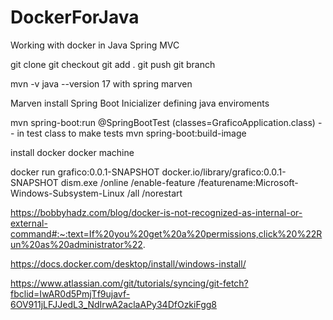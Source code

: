 # DockerForJava
Working with docker in Java Spring MVC

git clone
git checkout
git add .
git push
git branch

mvn -v
java --version  17 with spring marven

Marven install
Spring Boot Inicializer
defining  java enviroments

mvn spring-boot:run
@SpringBootTest (classes=GraficoApplication.class) -- in test class to make tests
mvn spring-boot:build-image 

install docker
docker machine

docker run grafico:0.0.1-SNAPSHOT
docker.io/library/grafico:0.0.1-SNAPSHOT
dism.exe /online /enable-feature /featurename:Microsoft-Windows-Subsystem-Linux /all /norestart


https://bobbyhadz.com/blog/docker-is-not-recognized-as-internal-or-external-command#:~:text=If%20you%20get%20a%20permissions,click%20%22Run%20as%20administrator%22.

https://docs.docker.com/desktop/install/windows-install/

https://www.atlassian.com/git/tutorials/syncing/git-fetch?fbclid=IwAR0d5PmjTf9ujavf-6OV911jLFJJedL3_NdIrwA2aclaAPy34DfOzkiFgg8
